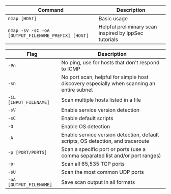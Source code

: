 Command | Description
--- | ---
`nmap [HOST]` | Basic usage
`nmap -sV -sC -oA [OUTPUT_FILENAME_PREFIX] [HOST]` | Helpful preliminary scan inspired by IppSec tutorials

Flag | Description
--- | ---
`-Pn` | No ping, use for hosts that don't respond to ICMP
`-sn` | No port scan, helpful for simple host discovery especially when scanning an entire subnet
`-iL [INPUT_FILENAME]` | Scan multiple hosts listed in a file
`-sV` | Enable service version detection
`-sC` | Enable default scripts
`-O` | Enable OS detection
`-A` | Enable service version detection, default scripts, OS detection, and traceroute
`-p [PORT/PORTS]` | Scan a specific port or ports (use a comma separated list and/or port ranges)
`-p-` | Scan all 65,535 TCP ports
`-sU` | Scan the most common UDP ports
`-oA [OUTPUT_FILENAME]` | Save scan output in all formats

